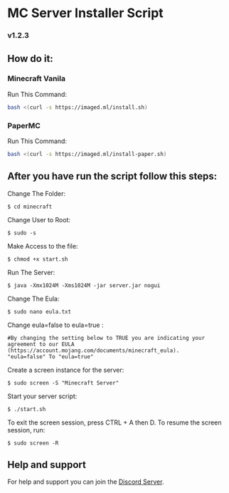# MC Server Installer Script
### v1.2.3
## How do it:
### Minecraft Vanila 
Run This Command:
```bash
bash <(curl -s https://imaged.ml/install.sh)
```
### PaperMC
Run This Command:
```bash
bash <(curl -s https://imaged.ml/install-paper.sh)
```

## After you have run the script follow this steps:
Change The Folder:
```run9
$ cd minecraft
```

Change User to Root:
```run9
$ sudo -s
```


Make Access to the file:
```run9
$ chmod +x start.sh
```


Run The Server:
```run1
$ java -Xmx1024M -Xms1024M -jar server.jar nogui
```

Change The Eula:
```run2
$ sudo nano eula.txt
```

Change eula=false to eula=true :
```run3
#By changing the setting below to TRUE you are indicating your agreement to our EULA (https://account.mojang.com/documents/minecraft_eula).
"eula=false" To "eula=true"
```

Create a screen instance for the server:
```run4
$ sudo screen -S "Minecraft Server"
```

Start your server script:
```run5
$ ./start.sh
```

To exit the screen session, press CTRL + A then D. To resume the screen session, run:
```run6
$ sudo screen -R
```


## Help and support

For help and support you can join the [Discord Server](https://BigheartedGiantNumericalanalysis.adrianleanderle.repl.co/discord).

